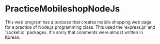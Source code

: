 # PracticeMobileshopNodeJs
This web program has a purpose that creates mobile shopping web page for a practice of Node.js programming class. This used the 'express.js' and 'socket.io' packages. It's sorry that comments were almost written in Korean.
